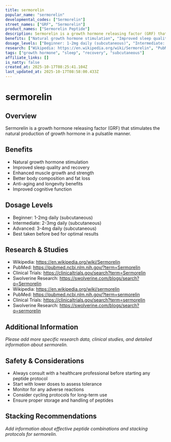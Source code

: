 ```yaml
---
title: sermorelin
popular_name: "sermorelin"
developmental_codes: ["Sermorelin"]
street_names: ["GRF", "Sermorelin"]
product_names: ["Sermorelin Peptide"]
description: Sermorelin is a growth hormone releasing factor (GRF) that stimulates the natural production of growth hormone in a pulsatile manner.
benefits: ["Natural growth hormone stimulation", "Improved sleep quality and recovery", "Enhanced muscle growth and strength", "Better body composition and fat loss", "Anti-aging and longevity benefits", "Improved cognitive function"]
dosage_levels: ["Beginner: 1-2mg daily (subcutaneous)", "Intermediate: 2-3mg daily (subcutaneous)", "Advanced: 3-4mg daily (subcutaneous)", "Best taken before bed for optimal results"]
research: ["Wikipedia: https://en.wikipedia.org/wiki/Sermorelin", "PubMed: https://pubmed.ncbi.nlm.nih.gov/?term=Sermorelin", "Clinical Trials: https://clinicaltrials.gov/search?term=Sermorelin", "Swolverine Research: https://swolverine.com/blogs/search?q=Sermorelin", "Wikipedia: https://en.wikipedia.org/wiki/sermorelin", "PubMed: https://pubmed.ncbi.nlm.nih.gov/?term=sermorelin", "Clinical Trials: https://clinicaltrials.gov/search?term=sermorelin", "Swolverine Research: https://swolverine.com/blogs/search?q=sermorelin"]
tags: ["growth hormone", "sleep", "recovery", "subcutaneous"]
affiliate_links: []
is_natty: false
created_at: 2025-10-17T08:25:41.104Z
last_updated_at: 2025-10-17T08:58:00.433Z
---
```


# sermorelin

## Overview
Sermorelin is a growth hormone releasing factor (GRF) that stimulates the natural production of growth hormone in a pulsatile manner.

## Benefits
- Natural growth hormone stimulation
- Improved sleep quality and recovery
- Enhanced muscle growth and strength
- Better body composition and fat loss
- Anti-aging and longevity benefits
- Improved cognitive function

## Dosage Levels
- Beginner: 1-2mg daily (subcutaneous)
- Intermediate: 2-3mg daily (subcutaneous)
- Advanced: 3-4mg daily (subcutaneous)
- Best taken before bed for optimal results

## Research & Studies
- Wikipedia: https://en.wikipedia.org/wiki/Sermorelin
- PubMed: https://pubmed.ncbi.nlm.nih.gov/?term=Sermorelin
- Clinical Trials: https://clinicaltrials.gov/search?term=Sermorelin
- Swolverine Research: https://swolverine.com/blogs/search?q=Sermorelin
- Wikipedia: https://en.wikipedia.org/wiki/sermorelin
- PubMed: https://pubmed.ncbi.nlm.nih.gov/?term=sermorelin
- Clinical Trials: https://clinicaltrials.gov/search?term=sermorelin
- Swolverine Research: https://swolverine.com/blogs/search?q=sermorelin

## Additional Information
*Please add more specific research data, clinical studies, and detailed information about sermorelin.*

## Safety & Considerations
- Always consult with a healthcare professional before starting any peptide protocol
- Start with lower doses to assess tolerance
- Monitor for any adverse reactions
- Consider cycling protocols for long-term use
- Ensure proper storage and handling of peptides

## Stacking Recommendations
*Add information about effective peptide combinations and stacking protocols for sermorelin.*
